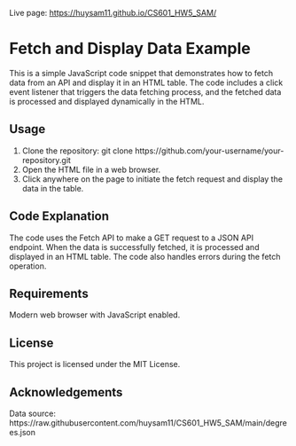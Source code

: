 Live page: https://huysam11.github.io/CS601_HW5_SAM/

<h1>Fetch and Display Data Example</h1>
This is a simple JavaScript code snippet that demonstrates how to fetch data from an API and display it in an HTML table. The code includes a click event listener that triggers the data fetching process, and the fetched data is processed and displayed dynamically in the HTML.

<h2>Usage</h2>
<ol>
<li>Clone the repository: git clone https://github.com/your-username/your-repository.git </li>
 <li>Open the HTML file in a web browser. </li>

 <li>Click anywhere on the page to initiate the fetch request and display the data in the table. </li>
</ol>
<h2>Code Explanation</h2>
The code uses the Fetch API to make a GET request to a JSON API endpoint. When the data is successfully fetched, it is processed and displayed in an HTML table. The code also handles errors during the fetch operation.

<h2>Requirements</h2>
Modern web browser with JavaScript enabled.
<h2>License</h2>
This project is licensed under the MIT License.

<h2>Acknowledgements</h2>
Data source: https://raw.githubusercontent.com/huysam11/CS601_HW5_SAM/main/degrees.json
